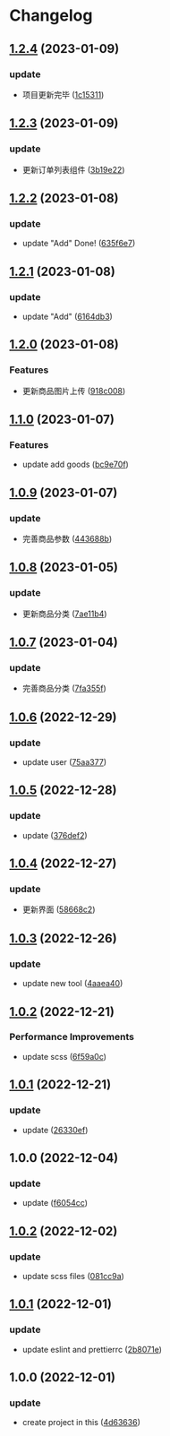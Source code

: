 # Changelog

## [1.2.4](https://github.com/School-of-Website-Engineering/Back-end-management-system-E-commerce/compare/v1.2.3...v1.2.4) (2023-01-09)


### update

* 项目更新完毕 ([1c15311](https://github.com/School-of-Website-Engineering/Back-end-management-system-E-commerce/commit/1c15311f7dce4e2de316467125198f3adb05f123))

## [1.2.3](https://github.com/School-of-Website-Engineering/Back-end-management-system-E-commerce/compare/v1.2.2...v1.2.3) (2023-01-09)


### update

* 更新订单列表组件 ([3b19e22](https://github.com/School-of-Website-Engineering/Back-end-management-system-E-commerce/commit/3b19e2249a55d10284ff398602129e74fddf3f4b))

## [1.2.2](https://github.com/School-of-Website-Engineering/Back-end-management-system-E-commerce/compare/v1.2.1...v1.2.2) (2023-01-08)


### update

* update "Add" Done! ([635f6e7](https://github.com/School-of-Website-Engineering/Back-end-management-system-E-commerce/commit/635f6e78cfc8e4093d9870515c91708844873165))

## [1.2.1](https://github.com/School-of-Website-Engineering/Back-end-management-system-E-commerce/compare/v1.2.0...v1.2.1) (2023-01-08)


### update

* update "Add" ([6164db3](https://github.com/School-of-Website-Engineering/Back-end-management-system-E-commerce/commit/6164db36e089e0750454d49f562626d375d78337))

## [1.2.0](https://github.com/School-of-Website-Engineering/Back-end-management-system-E-commerce/compare/v1.1.0...v1.2.0) (2023-01-08)


### Features

* 更新商品图片上传 ([918c008](https://github.com/School-of-Website-Engineering/Back-end-management-system-E-commerce/commit/918c00816de087cdcf71bd50735f92874d203627))

## [1.1.0](https://github.com/School-of-Website-Engineering/Back-end-management-system-E-commerce/compare/v1.0.9...v1.1.0) (2023-01-07)


### Features

* update add goods ([bc9e70f](https://github.com/School-of-Website-Engineering/Back-end-management-system-E-commerce/commit/bc9e70f322d23ffd7d9904aeddccf4b10cbe5e3c))

## [1.0.9](https://github.com/School-of-Website-Engineering/Back-end-management-system-E-commerce/compare/v1.0.8...v1.0.9) (2023-01-07)


### update

* 完善商品参数 ([443688b](https://github.com/School-of-Website-Engineering/Back-end-management-system-E-commerce/commit/443688b9a74553a0f819f0b6ca0c6fbca10edfcf))

## [1.0.8](https://github.com/School-of-Website-Engineering/Back-end-management-system-E-commerce/compare/v1.0.7...v1.0.8) (2023-01-05)


### update

* 更新商品分类 ([7ae11b4](https://github.com/School-of-Website-Engineering/Back-end-management-system-E-commerce/commit/7ae11b4fb64f1c35bb8504d239721cc803adb30e))

## [1.0.7](https://github.com/School-of-Website-Engineering/Back-end-management-system-E-commerce/compare/v1.0.6...v1.0.7) (2023-01-04)


### update

* 完善商品分类 ([7fa355f](https://github.com/School-of-Website-Engineering/Back-end-management-system-E-commerce/commit/7fa355f12a67ce6db0b913f334ce587cae3f821f))

## [1.0.6](https://github.com/School-of-Website-Engineering/Back-end-management-system-E-commerce/compare/v1.0.5...v1.0.6) (2022-12-29)


### update

* update user ([75aa377](https://github.com/School-of-Website-Engineering/Back-end-management-system-E-commerce/commit/75aa377ae1a84f574675c8bcb660da509623c876))

## [1.0.5](https://github.com/School-of-Website-Engineering/Back-end-management-system-E-commerce/compare/v1.0.4...v1.0.5) (2022-12-28)


### update

* update ([376def2](https://github.com/School-of-Website-Engineering/Back-end-management-system-E-commerce/commit/376def2f38a8816a2e9608676c565de886dc9b69))

## [1.0.4](https://github.com/School-of-Website-Engineering/Back-end-management-system-E-commerce/compare/v1.0.3...v1.0.4) (2022-12-27)


### update

* 更新界面 ([58668c2](https://github.com/School-of-Website-Engineering/Back-end-management-system-E-commerce/commit/58668c2b46891d13c1748e3e2aefa4bea2d3f63f))

## [1.0.3](https://github.com/School-of-Website-Engineering/Back-end-management-system-E-commerce/compare/v1.0.2...v1.0.3) (2022-12-26)


### update

* update new tool ([4aaea40](https://github.com/School-of-Website-Engineering/Back-end-management-system-E-commerce/commit/4aaea401b6e83f5f2966a24759a712f964746c89))

## [1.0.2](https://github.com/School-of-Website-Engineering/Back-end-management-system-E-commerce/compare/v1.0.1...v1.0.2) (2022-12-21)


### Performance Improvements

* update scss ([6f59a0c](https://github.com/School-of-Website-Engineering/Back-end-management-system-E-commerce/commit/6f59a0cb52fe1513953138b095899feb2bb46681))

## [1.0.1](https://github.com/School-of-Website-Engineering/Back-end-management-system-E-commerce/compare/v1.0.0...v1.0.1) (2022-12-21)


### update

* update ([26330ef](https://github.com/School-of-Website-Engineering/Back-end-management-system-E-commerce/commit/26330efc26da17e9ee6a5bb62fedf509b7711146))

## 1.0.0 (2022-12-04)


### update

* update ([f6054cc](https://github.com/School-of-Website-Engineering/Back-end-management-system-E-commerce/commit/f6054cc57b6c1f5c7218d9637f835bb918a46949))

## [1.0.2](https://github.com/School-of-Website-Engineering/Progressive-Tune/compare/v1.0.1...v1.0.2) (2022-12-02)


### update

* update scss files ([081cc9a](https://github.com/School-of-Website-Engineering/Progressive-Tune/commit/081cc9afe7f3751d1fc2271e96ff8dd4b59819bb))

## [1.0.1](https://github.com/School-of-Website-Engineering/Progressive-Tune/compare/v1.0.0...v1.0.1) (2022-12-01)


### update

* update eslint and prettierrc ([2b8071e](https://github.com/School-of-Website-Engineering/Progressive-Tune/commit/2b8071ee72b002452e7028f909a976827f6a0f83))

## 1.0.0 (2022-12-01)


### update

* create project in this ([4d63636](https://github.com/School-of-Website-Engineering/Progressive-Tune/commit/4d636368168cf91bc29cf29ea24069cf43f43f61))
